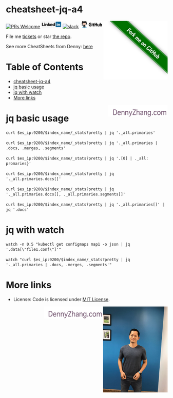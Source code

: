 # cheatsheet-jq-a4
<a href="https://github.com/DennyZhang?tab=followers"><img align="right" width="200" height="183" src="https://raw.githubusercontent.com/USDevOps/mywechat-slack-group/master/images/fork_github.png" /></a>

[![PRs Welcome](https://img.shields.io/badge/PRs-welcome-brightgreen.svg)](http://makeapullrequest.com) [![LinkedIn](https://raw.githubusercontent.com/USDevOps/mywechat-slack-group/master/images/linkedin.png)](https://www.linkedin.com/in/dennyzhang001) <a href="https://www.dennyzhang.com/slack" target="_blank" rel="nofollow"><img src="http://slack.dennyzhang.com/badge.svg" alt="slack"/></a> [![Github](https://raw.githubusercontent.com/USDevOps/mywechat-slack-group/master/images/github.png)](https://github.com/DennyZhang)

File me [tickets](https://github.com/DennyZhang/cheatsheet-jq-a4/issues) or star [the repo](https://github.com/DennyZhang/cheatsheet-jq-a4).

See more CheatSheets from Denny: [here](https://github.com/topics/denny-cheatsheets)

Table of Contents
=================

   * [cheatsheet-jq-a4](#cheatsheet-jq-a4)
   * [jq basic usage](#jq-basic-usage)
   * [jq with watch](#jq-with-watch)
   * [More links](#more-links)

<a href="https://www.dennyzhang.com"><img align="right" width="185" height="37" src="https://raw.githubusercontent.com/USDevOps/mywechat-slack-group/master/images/dns_small.png"></a>

# jq basic usage

```
curl $es_ip:9200/$index_name/_stats?pretty | jq '._all.primaries'

curl $es_ip:9200/$index_name/_stats?pretty | jq '._all.primaries | .docs, .merges, .segments'

curl $es_ip:9200/$index_name/_stats?pretty | jq '.[0] | ._all: promaries}'

curl $es_ip:9200/$index_name/_stats?pretty | jq '._all.primaries.docs[]'

curl $es_ip:9200/$index_name/_stats?pretty | jq '._all.primaries.docs[], ._all.primaries.segments[]'

curl $es_ip:9200/$index_name/_stats?pretty | jq '._all.primaries[]' | jq '.docs'
```

# jq with watch

```
watch -n 0.5 "kubectl get configmaps map1 -o json | jq '.data[\"file1.conf\"]'"

watch "curl $es_ip:9200/$index_name/_stats?pretty | jq '._all.primaries | .docs, .merges, .segments'"
```

# More links

- License: Code is licensed under [MIT License](https://www.dennyzhang.com/wp-content/mit_license.txt).

<a href="https://www.dennyzhang.com"><img align="right" width="201" height="268" src="https://raw.githubusercontent.com/USDevOps/mywechat-slack-group/master/images/denny_201706.png"></a>

<a href="https://www.dennyzhang.com"><img align="right" src="https://raw.githubusercontent.com/USDevOps/mywechat-slack-group/master/images/dns_small.png"></a>
